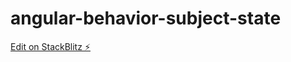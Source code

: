 # angular-behavior-subject-state

[Edit on StackBlitz ⚡️](https://stackblitz.com/edit/angular-behavior-subject-state)